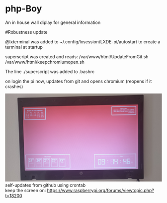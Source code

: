 # php-Boy
An in house wall diplay for general information

#Robustness update

@lxterminal was added to
~/.config/lxsession/LXDE-pi/autostart
to create a terminal at startup

superscript was created and reads:
/var/www/html/UpdateFromGit.sh
/var/www/html/keepchromiumopen.sh

The line ./superscript
was added to .bashrc
 
on login the pi now, updates from git and opens chromium (reopens if it crashes)
 
 



![alt text](https://raw.githubusercontent.com/conorhennessy/php-Boy/master/picture2.jpg)
self-updates from github using crontab <br>
keep the screen on:
https://www.raspberrypi.org/forums/viewtopic.php?t=18200
